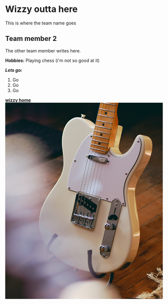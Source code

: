 # Wizzy outta here
This is where the team name goes

## Team member 2
The other team member writes here.

**Hobbies:** Playing chess (i'm not so good at it)

***Lets go:***
1. Go
2. Go
3. Go

**[wizzy home](https://www.google.com)**
![Fender Telecaster guitar](images/tele.jpg)
